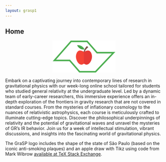 ```yaml
---
layout: grasp1
---
```

## Home

<div align="center">
  <img src="/logo.svg" alt="GraSP Logo" width="200">
</div>

Embark on a captivating journey into contemporary lines of research in gravitational physics with our week-long online school tailored for students who studied general relativity at the undergraduate level. Led by a dynamic team of early-career researchers, this immersive experience offers an in-depth exploration of the frontiers in gravity research that are not covered in standard courses. From the mysteries of inflationary cosmology to the nuances of relativistic astrophysics, each course is meticulously crafted to illuminate cutting-edge topics. Discover the philosophical underpinnings of relativity and the potential of gravitational waves and unravel the mysteries of GR’s IR behavior. Join us for a week of intellectual stimulation, vibrant discussions, and insights into the fascinating world of gravitational physics.

The GraSP logo includes the shape of the state of São Paulo (based on the iconic anti-smoking plaques) and an apple draw with Tikz using code from Mark Wibrow [available at TeX Stack Exchange](https://tex.stackexchange.com/a/413506/144146).
